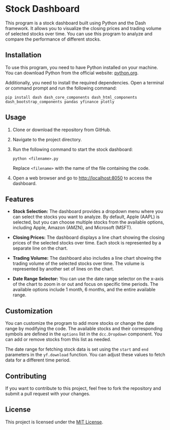 # Stock Dashboard

This program is a stock dashboard built using Python and the Dash framework. It allows you to visualize the closing prices and trading volume of selected stocks over time. You can use this program to analyze and compare the performance of different stocks.

## Installation

To use this program, you need to have Python installed on your machine. You can download Python from the official website: [python.org](https://www.python.org/).

Additionally, you need to install the required dependencies. Open a terminal or command prompt and run the following command:

```
pip install dash dash_core_components dash_html_components dash_bootstrap_components pandas yfinance plotly
```

## Usage

1. Clone or download the repository from GitHub.
2. Navigate to the project directory.
3. Run the following command to start the stock dashboard:

   ```
   python <filename>.py
   ```

   Replace `<filename>` with the name of the file containing the code.

4. Open a web browser and go to [http://localhost:8050](http://localhost:8050) to access the dashboard.

## Features

- **Stock Selection:** The dashboard provides a dropdown menu where you can select the stocks you want to analyze. By default, Apple (AAPL) is selected, but you can choose multiple stocks from the available options, including Apple, Amazon (AMZN), and Microsoft (MSFT).

- **Closing Prices:** The dashboard displays a line chart showing the closing prices of the selected stocks over time. Each stock is represented by a separate line on the chart.

- **Trading Volume:** The dashboard also includes a line chart showing the trading volume of the selected stocks over time. The volume is represented by another set of lines on the chart.

- **Date Range Selector:** You can use the date range selector on the x-axis of the chart to zoom in or out and focus on specific time periods. The available options include 1 month, 6 months, and the entire available range.

## Customization

You can customize the program to add more stocks or change the date range by modifying the code. The available stocks and their corresponding symbols are defined in the `options` list in the `dcc.Dropdown` component. You can add or remove stocks from this list as needed.

The date range for fetching stock data is set using the `start` and `end` parameters in the `yf.download` function. You can adjust these values to fetch data for a different time period.

## Contributing

If you want to contribute to this project, feel free to fork the repository and submit a pull request with your changes.

## License

This project is licensed under the [MIT License](LICENSE).
